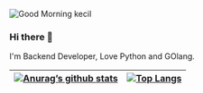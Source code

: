 ![Good Morning kecil](https://user-images.githubusercontent.com/11618498/196605706-3affb460-9afa-4d32-ba5d-33beeb715870.jpg)

### Hi there 👋
I'm Backend Developer, Love Python and GOlang.

| [![Anurag’s github stats](https://github-readme-stats.vercel.app/api?username=ahmadsyafrudin&show_icons=true&theme=gruvbox&hide_border=true)](https://github.com/ahmadsyafrudin) | [![Top Langs](https://github-readme-stats.vercel.app/api/top-langs/?username=ahmadsyafrudin&layout=compact&hide_border=true&theme=gruvbox)](https://github.com/ahmadsyafrudin) |
| ------------- | ------------- |

<!--
**ahmadsyafrudin/ahmadsyafrudin** is a ✨ _special_ ✨ repository because its `README.md` (this file) appears on your GitHub profile.

Here are some ideas to get you started:

- 🔭 I’m currently working on ...
- 🌱 I’m currently learning ...
- 👯 I’m looking to collaborate on ...
- 🤔 I’m looking for help with ...
- 💬 Ask me about ...
- 📫 How to reach me: ...
- 😄 Pronouns: ...
- ⚡ Fun fact: ...
-->
